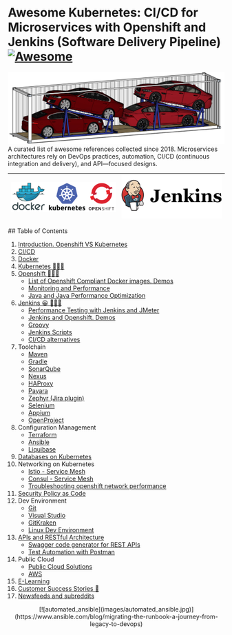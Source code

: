 # Awesome Kubernetes: CI/CD for Microservices with Openshift and Jenkins (Software Delivery Pipeline) [![Awesome](https://cdn.rawgit.com/sindresorhus/awesome/d7305f38d29fed78fa85652e3a63e154dd8e8829/media/badge.svg)](https://github.com/sindresorhus/awesome)

<img alt="Container with cars" src="images/container_with_cars.png"> 
<head>
<meta property="og:image" content="https://awesome-kubernetes.readthedocs.io/images/container_with_cars.png">
</head>
A curated list of awesome references collected since 2018.
Microservices architectures rely on DevOps practices, automation, CI/CD (continuous integration and delivery), and API—focused designs.


<center>

|[![openshift videos](images/docker_kubernetes_openshift.png)](https://www.youtube.com/user/rhopenshift)|[![jenkins videos](images/jenkins-logo.png)](https://www.youtube.com/user/CloudBeesTV)|
|:---:|:---:|

</center>
<div id="player"></div>
## Table of Contents

1. [Introduction. Openshift VS Kubernetes](introduction.md)
2. [CI/CD](cicd.md)
3. [Docker](docker.md)
4. [Kubernetes 🌟🌟🌟](kubernetes.md)
5. [Openshift 🌟🌟🌟](openshift.md)
    - [List of Openshift Compliant Docker images. Demos](openshift-compliant-images.md)
    - [Monitoring and Performance](monitoring.md)
    - [Java and Java Performance Optimization](java-and-java-performance-optimization.md)
6. [Jenkins 😀 🌟🌟🌟](jenkins.md)
    - [Performance Testing with Jenkins and JMeter](performance-testing-with-jenkins-and-jmeter.md)
    - [Jenkins and Openshift. Demos](jenkins-and-openshift.md)
    - [Groovy](groovy.md)
    - [Jenkins Scripts](scripts/README.md)
    - [CI/CD alternatives](cicd-alternatives.md)
7. Toolchain
    - [Maven](maven.md)
    - [Gradle](gradle.md)
    - [SonarQube](sonarqube.md)
    - [Nexus](nexus.md)
    - [HAProxy](haproxy.md)
    - [Payara](payara.md)
    - [Zephyr (Jira plugin)](zephyr.md)
    - [Selenium](selenium.md)
    - [Appium](appium.md)
    - [OpenProject](https://www.openproject.org/)
8. Configuration Management
    - [Terraform](terraform.md)
    - [Ansible](ansible.md)
    - [Liquibase](liquibase.md)
9. [Databases on Kubernetes](databases.md)
10. Networking on Kubernetes
    - [Istio - Service Mesh](istio.md)
    - [Consul - Service Mesh](consul.md)
    - [Troubleshooting openshift network performance](troubleshooting-openshift-network-performance.md)
11. [Security Policy as Code](securityascode.md)
12. Dev Environment    
    - [Git](git.md)
    - [Visual Studio](visual-studio.md)
    - [GitKraken](gitkraken.md)
    - [Linux Dev Environment](linux-dev-env.md)
13. [APIs and RESTful Architecture](apis-and-restful-architecture.md)
    - [Swagger code generator for REST APIs](swagger-code-generator-for-rest-apis.md)
    - [Test Automation with Postman](postman.md)
14. Public Cloud
    - [Public Cloud Solutions](public-cloud-solutions.md)
    - [AWS](aws.md)
15. [E-Learning](elearning.md)
16. [Customer Success Stories 🌟](customer.md)
17. [Newsfeeds and subreddits](newsfeeds.md)

<!-- El fin de la memoria? Documental 
<center>
    
<div class="container">
<iframe src="https://www.youtube.com/embed/tentcmxz3Bo?start=633&end=654" frameborder="0" allowfullscreen class="video"></iframe>	
</div>
</br>
-->
<center>
[![automated_ansible](images/automated_ansible.jpg)](https://www.ansible.com/blog/migrating-the-runbook-a-journey-from-legacy-to-devops)
</center>
